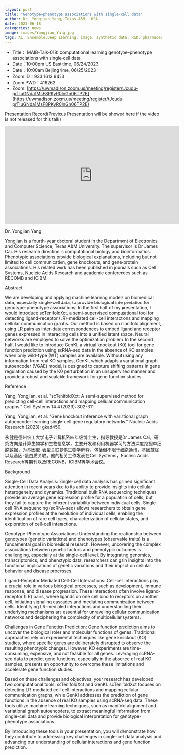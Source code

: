 ```yaml
---
layout: post
title: "Genotype–phenotype associations with single-cell data"
author: Dr. Yongjian Yang, Texas A&M， USA
date: 2023-06-18
categories: news
image: images/Yongjian_Yang.jpg
tags: AI, Ensemble,Deep Learning, image, synthetic data, R&D, pharmaceutical, biomedicine, Long-tailed learning, Deep Learning,single-cell
---
```


- Title： MAIB-Talk-018: Computational learning genotype–phenotype associations with single-cell data
- Date：10:00pm US East time, 06/24/2023
- Date：10:00am Beijing time, 06/25/2023
- Zoom  ID：933 1613 9423
- Zoom PWD：416262
- Zoom: [https://uwmadison.zoom.us/meeting/register/tJcudu-prTIuGNda1MsF8PKyRQlnGn06TP2E](https://uwmadison.zoom.us/meeting/register/tJcudu-prTIuGNda1MsF8PKyRQlnGn06TP2E)

Presentation Record(Previous Presentation will be showed here if the video is not released for this talk)

<p align="center">
<iframe width="560" height="315" src="https://www.youtube.com/embed/AKwP9rzrbVU" title="YouTube video player" frameborder="0" allow="accelerometer; autoplay; clipboard-write; encrypted-media; gyroscope; picture-in-picture" allowfullscreen></iframe>
</p>

Dr. Yongjian Yang

Yongjian is a fourth-year doctoral student in the Department of Electronics and Computer Science, Texas A&M University. The supervisor is Dr James Cai. His research direction is computational biology and bioinformatics. Phenotypic associations provide biological explanations, including but not limited to cell communication, gene knockouts, and gene-protein associations. His related work has been published in journals such as Cell Systems, Nucleic Acids Research and academic conferences such as RECOMB and ICIBM.

Abstract

We are developing and applying machine learning models on biomedical data, especially single-cell data, to provide biological interpretation for genotype-phenotype associations. In the first half of my presentation, I would introduce scTenifoldXct, a semi-supervised computational tool for detecting ligand-receptor (LR)-mediated cell-cell interactions and mapping cellular communication graphs. Our method is based on manifold alignment, using LR pairs as inter-data correspondences to embed ligand and receptor genes expressed in interacting cells into a unified latent space. Neural networks are employed to solve the optimization problem. In the second half, I would like to introduce GenKI, a virtual knockout (KO) tool for gene function prediction using scRNA-seq data in the absence of KO samples when only wild-type (WT) samples are available. Without using any information from real KO samples, GenKI, which adapts a variational graph autoencoder (VGAE) model, is designed to capture shifting patterns in gene regulation caused by the KO perturbation in an unsupervised manner and provide a robust and scalable framework for gene function studies. 

Reference

Yang, Yongjian, et al. "scTenifoldXct: A semi-supervised method for predicting cell-cell interactions and mapping cellular communication graphs." Cell Systems 14.4 (2023): 302-311.

Yang, Yongjian, et al. "Gene knockout inference with variational graph autoencoder learning single-cell gene regulatory networks." Nucleic Acids Research (2023): gkad450.

永健是德州农工大学电子计算机系四年级博士生，指导教授是Dr James Cai，研究方向是计算生物学和生物信息学，主要开发和利用机器学习的方法深度挖掘单细胞数据，为基因型-表型关联提供生物学解释，包括但不限于细胞通讯，基因敲除以及基因-蛋白质关联。他的相关工作发表在Cell Systems，Nucleic Acids Research等期刊以及RECOMB，ICIBM等学术会议。

Background

Single-Cell Data Analysis:
Single-cell data analysis has gained significant attention in recent years due to its ability to provide insights into cellular heterogeneity and dynamics. Traditional bulk RNA sequencing techniques provide an average gene expression profile for a population of cells, but they fail to capture the inherent variability between individual cells. Single-cell RNA sequencing (scRNA-seq) allows researchers to obtain gene expression profiles at the resolution of individual cells, enabling the identification of rare cell types, characterization of cellular states, and exploration of cell-cell interactions.

Genotype-Phenotype Associations:
Understanding the relationship between genotypes (genetic variations) and phenotypes (observable traits) is a fundamental goal in biomedical research. However, uncovering the complex associations between genetic factors and phenotypic outcomes is challenging, especially at the single-cell level. By integrating genomics, transcriptomics, and phenotypic data, researchers can gain insights into the functional implications of genetic variations and their impact on cellular behavior and disease processes.

Ligand-Receptor Mediated Cell-Cell Interactions:
Cell-cell interactions play a crucial role in various biological processes, such as development, immune response, and disease progression. These interactions often involve ligand-receptor (LR) pairs, where ligands on one cell bind to receptors on another cell, initiating signaling cascades and mediating communication between cells. Identifying LR-mediated interactions and understanding their underlying mechanisms are essential for unraveling cellular communication networks and deciphering the complexity of multicellular systems.

Challenges in Gene Function Prediction:
Gene function prediction aims to uncover the biological roles and molecular functions of genes. Traditional approaches rely on experimental techniques like gene knockout (KO) studies, where specific genes are deliberately disrupted to observe the resulting phenotypic changes. However, KO experiments are time-consuming, expensive, and not feasible for all genes. Leveraging scRNA-seq data to predict gene functions, especially in the absence of real KO samples, presents an opportunity to overcome these limitations and accelerate gene function studies.

Based on these challenges and objectives, your research has developed two computational tools: scTenifoldXct and GenKI. scTenifoldXct focuses on detecting LR-mediated cell-cell interactions and mapping cellular communication graphs, while GenKI addresses the prediction of gene functions in the absence of real KO samples using scRNA-seq data. These tools utilize machine learning techniques, such as manifold alignment and variational graph autoencoders, to extract meaningful information from single-cell data and provide biological interpretation for genotype-phenotype associations.

By introducing these tools in your presentation, you will demonstrate how they contribute to addressing key challenges in single-cell data analysis and advancing our understanding of cellular interactions and gene function prediction.